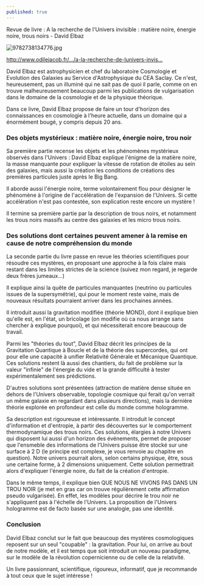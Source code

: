 ```yaml
---
published: true
---
```

Revue de livre : A la recherche de l'Univers invisible : matière noire, énergie noire, trous noirs - David Elbaz

![9782738134776.jpg]({{site.baseurl}}/_posts/9782738134776.jpg)

http://www.odilejacob.fr/…/a-la-recherche-de-lunivers-invis…

David Elbaz est astrophysicien et chef du laboratoire Cosmologie et Evolution des Galaxies au Service d'Astrophysique du CEA Saclay. Ce n'est, heureusement, pas un illuminé qui ne sait pas de quoi il parle, comme on en trouve malheureusement beaucoup parmi les publications de vulgarisation dans le domaine de la cosmologie et de la physique théorique.

Dans ce livre, David Elbaz propose de faire un tour d'horizon des connaissances en cosmologie à l'heure actuelle, dans un domaine qui a énormément bougé, y compris depuis 20 ans.

<!--more-->

### Des objets mystérieux : matière noire, énergie noire, trou noir ###

Sa première partie recense les objets et les phénomènes mystérieux observés dans l'Univers : David Elbaz explique l'énigme de la matière noire, la masse manquante pour expliquer la vitesse de rotation de étoiles au sein des galaxies, mais aussi la création les conditions de créations des premières particules juste après le Big Bang.

Il aborde aussi l'énergie noire, terme volontairement flou pour désigner le phénomène à l'origine de l'accélération de l'expansion de l'Univers. Si cette accélération n'est pas contestée, son explication reste encore un mystère !

Il termine sa première partie par la description de trous noirs, et notamment les trous noirs massifs au centre des galaxies et les micro trous noirs.

### Des solutions dont certaines peuvent amener à la remise en cause de notre compréhension du monde ###

La seconde partie du livre passe en revue les théories scientifiques pour résoudre ces mystères, en proposant une approche à la fois claire mais restant dans les limites strictes de la science (suivez mon regard, je regarde deux frères jumeaux...)

Il explique ainsi la quête de particules manquantes (neutrino ou particules issues de la supersymétrie), qui pour le moment reste vaine, mais de nouveaux résultats pourraient arriver dans les prochaines années.

Il introduit aussi la gravitation modifiée (théorie MOND), dont il explique bien qu'elle est, en l'état, un bricolage (on modifie où ca nous arrange sans chercher à explique pourquoi), et qui nécessiterait encore beaucoup de travail.

Parmi les "théories du tout", David Elbaz décrit les principes de la Gravitation Quantique à Boucle et de la théorie des supercordes, qui ont pour elle une capacité à unifier Relativité Générale et Mécanique Quantique. Ces solutions restent là aussi des chantiers, du fait de problème sur la valeur "infinie" de l'énergie du vide et la grande difficulté à tester expérimentalement ses prédictions.

D'autres solutions sont présentées (attraction de matière dense située en dehors de l'Univers observable, topologie cosmique qui ferait qu'on verrait un même galaxie en regardant dans plusieurs directions), mais la dernière théorie explorée en profondeur est celle du monde comme hologramme.

Sa description est rigoureuse et intéressante. Il introduit le concept d'information et d'entropie, à partir des découvertes sur le comportement thermodynamique des trous noirs. Ces solutions, élargies à notre Univers qui disposent lui aussi d'un horizon des événements, permet de proposer que l'ensmeble des informations de l'Univers puisse être stocké sur une surface à 2 D (le principe est complexe, je vous renvoie au chapitre en question). Notre univers pourrait alors, selon certains physique, être, sous une certaine forme, à 2 dimensions uniquement. Cette solution permettrait alors d'expliquer l'énergie noire, du fait de la création d'entropie.

Dans le même temps, il explique bien QUE NOUS NE VIVONS PAS DANS UN TROU NOIR (je met en gras car on trouve régulièrement cette affirmation pseudo vulgarisée). En effet, les modèles pour décrire le trou noir ne s'appliquent pas à l'échelle de l'Univers. La proposition de l'Univers hologramme est de facto basée sur une analogie, pas une identité.

### Conclusion ###

David Elbaz conclut sur le fait que beaucoup des mystères cosmologiques reposent sur un seul "coupable" : la gravitation. Pour lui, on arrive au bout de notre modèle, et il est temps que soit introduit un nouveau paradigme, sur le modèle de la révolution copernicienne ou de celle de la relativité.

Un livre passionnant, scientifique, rigoureux, informatif, que je recommande à tout ceux que le sujet intéresse !

